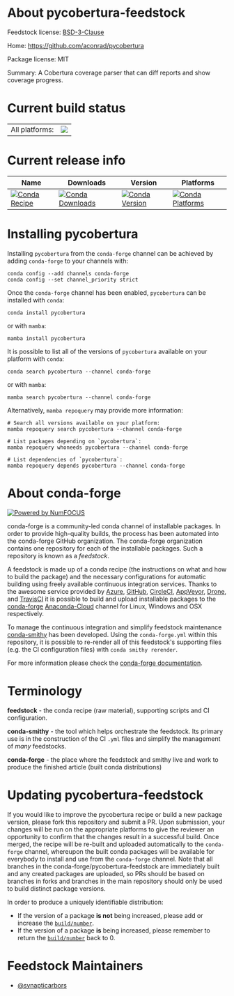 About pycobertura-feedstock
===========================

Feedstock license: [BSD-3-Clause](https://github.com/conda-forge/pycobertura-feedstock/blob/main/LICENSE.txt)

Home: https://github.com/aconrad/pycobertura

Package license: MIT

Summary: A Cobertura coverage parser that can diff reports and show coverage progress.

Current build status
====================


<table><tr><td>All platforms:</td>
    <td>
      <a href="https://dev.azure.com/conda-forge/feedstock-builds/_build/latest?definitionId=17560&branchName=main">
        <img src="https://dev.azure.com/conda-forge/feedstock-builds/_apis/build/status/pycobertura-feedstock?branchName=main">
      </a>
    </td>
  </tr>
</table>

Current release info
====================

| Name | Downloads | Version | Platforms |
| --- | --- | --- | --- |
| [![Conda Recipe](https://img.shields.io/badge/recipe-pycobertura-green.svg)](https://anaconda.org/conda-forge/pycobertura) | [![Conda Downloads](https://img.shields.io/conda/dn/conda-forge/pycobertura.svg)](https://anaconda.org/conda-forge/pycobertura) | [![Conda Version](https://img.shields.io/conda/vn/conda-forge/pycobertura.svg)](https://anaconda.org/conda-forge/pycobertura) | [![Conda Platforms](https://img.shields.io/conda/pn/conda-forge/pycobertura.svg)](https://anaconda.org/conda-forge/pycobertura) |

Installing pycobertura
======================

Installing `pycobertura` from the `conda-forge` channel can be achieved by adding `conda-forge` to your channels with:

```
conda config --add channels conda-forge
conda config --set channel_priority strict
```

Once the `conda-forge` channel has been enabled, `pycobertura` can be installed with `conda`:

```
conda install pycobertura
```

or with `mamba`:

```
mamba install pycobertura
```

It is possible to list all of the versions of `pycobertura` available on your platform with `conda`:

```
conda search pycobertura --channel conda-forge
```

or with `mamba`:

```
mamba search pycobertura --channel conda-forge
```

Alternatively, `mamba repoquery` may provide more information:

```
# Search all versions available on your platform:
mamba repoquery search pycobertura --channel conda-forge

# List packages depending on `pycobertura`:
mamba repoquery whoneeds pycobertura --channel conda-forge

# List dependencies of `pycobertura`:
mamba repoquery depends pycobertura --channel conda-forge
```


About conda-forge
=================

[![Powered by
NumFOCUS](https://img.shields.io/badge/powered%20by-NumFOCUS-orange.svg?style=flat&colorA=E1523D&colorB=007D8A)](https://numfocus.org)

conda-forge is a community-led conda channel of installable packages.
In order to provide high-quality builds, the process has been automated into the
conda-forge GitHub organization. The conda-forge organization contains one repository
for each of the installable packages. Such a repository is known as a *feedstock*.

A feedstock is made up of a conda recipe (the instructions on what and how to build
the package) and the necessary configurations for automatic building using freely
available continuous integration services. Thanks to the awesome service provided by
[Azure](https://azure.microsoft.com/en-us/services/devops/), [GitHub](https://github.com/),
[CircleCI](https://circleci.com/), [AppVeyor](https://www.appveyor.com/),
[Drone](https://cloud.drone.io/welcome), and [TravisCI](https://travis-ci.com/)
it is possible to build and upload installable packages to the
[conda-forge](https://anaconda.org/conda-forge) [Anaconda-Cloud](https://anaconda.org/)
channel for Linux, Windows and OSX respectively.

To manage the continuous integration and simplify feedstock maintenance
[conda-smithy](https://github.com/conda-forge/conda-smithy) has been developed.
Using the ``conda-forge.yml`` within this repository, it is possible to re-render all of
this feedstock's supporting files (e.g. the CI configuration files) with ``conda smithy rerender``.

For more information please check the [conda-forge documentation](https://conda-forge.org/docs/).

Terminology
===========

**feedstock** - the conda recipe (raw material), supporting scripts and CI configuration.

**conda-smithy** - the tool which helps orchestrate the feedstock.
                   Its primary use is in the construction of the CI ``.yml`` files
                   and simplify the management of *many* feedstocks.

**conda-forge** - the place where the feedstock and smithy live and work to
                  produce the finished article (built conda distributions)


Updating pycobertura-feedstock
==============================

If you would like to improve the pycobertura recipe or build a new
package version, please fork this repository and submit a PR. Upon submission,
your changes will be run on the appropriate platforms to give the reviewer an
opportunity to confirm that the changes result in a successful build. Once
merged, the recipe will be re-built and uploaded automatically to the
`conda-forge` channel, whereupon the built conda packages will be available for
everybody to install and use from the `conda-forge` channel.
Note that all branches in the conda-forge/pycobertura-feedstock are
immediately built and any created packages are uploaded, so PRs should be based
on branches in forks and branches in the main repository should only be used to
build distinct package versions.

In order to produce a uniquely identifiable distribution:
 * If the version of a package **is not** being increased, please add or increase
   the [``build/number``](https://docs.conda.io/projects/conda-build/en/latest/resources/define-metadata.html#build-number-and-string).
 * If the version of a package **is** being increased, please remember to return
   the [``build/number``](https://docs.conda.io/projects/conda-build/en/latest/resources/define-metadata.html#build-number-and-string)
   back to 0.

Feedstock Maintainers
=====================

* [@synapticarbors](https://github.com/synapticarbors/)

